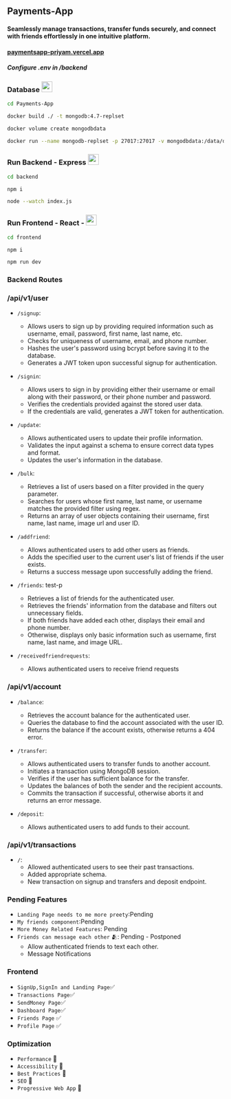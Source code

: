 ## Payments-App 

#### Seamlessly manage transactions, transfer funds securely, and connect with friends effortlessly in one intuitive platform.

#### [paymentsapp-priyam.vercel.app](https://paymentsapp-priyam.vercel.app)

##### Configure .env in /backend

### Database <img height="25" src="https://user-images.githubusercontent.com/25181517/117207330-263ba280-adf4-11eb-9b97-0ac5b40bc3be.png">

```bash
cd Payments-App

docker build ./ -t mongodb:4.7-replset

docker volume create mongodbdata

docker run --name mongodb-replset -p 27017:27017 -v mongodbdata:/data/db -d mongodb:4.7-replset
```

### Run Backend - Express <img height="25" src="https://user-images.githubusercontent.com/25181517/183859966-a3462d8d-1bc7-4880-b353-e2cbed900ed6.png">

```bash
cd backend

npm i 

node --watch index.js
```

### Run Frontend - React -  <img height="25" src="https://user-images.githubusercontent.com/25181517/183897015-94a058a6-b86e-4e42-a37f-bf92061753e5.png">

```bash
cd frontend

npm i

npm run dev
```

### Backend Routes

### /api/v1/user

- `/signup`:
    - Allows users to sign up by providing required information such as username, email, password, first name, last name, etc.
    - Checks for uniqueness of username, email, and phone number.
    - Hashes the user's password using bcrypt before saving it to the database.
    - Generates a JWT token upon successful signup for authentication.

- `/signin`:
    - Allows users to sign in by providing either their username or email along with their password, or their phone number and password.
    - Verifies the credentials provided against the stored user data.
    - If the credentials are valid, generates a JWT token for authentication.

- `/update`:
    - Allows authenticated users to update their profile information.
    - Validates the input against a schema to ensure correct data types and format.
    - Updates the user's information in the database.

- `/bulk`:
    - Retrieves a list of users based on a filter provided in the query parameter.
    - Searches for users whose first name, last name, or username matches the provided filter using regex.
    - Returns an array of user objects containing their username, first name, last name, image url and user ID.

- `/addfriend`:
    - Allows authenticated users to add other users as friends.
    - Adds the specified user to the current user's list of friends if the user exists.
    - Returns a success message upon successfully adding the friend.

- `/friends`: test-p
    - Retrieves a list of friends for the authenticated user.
    - Retrieves the friends' information from the database and filters out unnecessary fields.
    - If both friends have added each other, displays their email and phone number.
    - Otherwise, displays only basic information such as username, first name, last name, and image URL.

- `/receivedfriendrequests`:
    - Allows authenticated users to receive friend requests


### /api/v1/account 

- `/balance`:
    - Retrieves the account balance for the authenticated user.
    - Queries the database to find the account associated with the user ID.
    - Returns the balance if the account exists, otherwise returns a 404 error.

- `/transfer`:
    - Allows authenticated users to transfer funds to another account.
    - Initiates a transaction using MongoDB session.
    - Verifies if the user has sufficient balance for the transfer.
    - Updates the balances of both the sender and the recipient accounts.
    - Commits the transaction if successful, otherwise aborts it and returns an error message.

- `/deposit`: 
    - Allows authenticated users to add funds to their account.

### /api/v1/transactions

- `/`: 
    - Allowed authenticated users to see their past transactions.
    - Added appropriate schema.
    - New transaction on signup and transfers and deposit endpoint.



### Pending Features 
- `Landing Page needs to me more preety`:Pending
- `My friends component`:Pending
- `More Money Related Features`: Pending
- `Friends can message each other` 🫂: Pending - Postponed
    - Allow authenticated friends to text each other.
    - Message Notifications


### Frontend
- `SignUp,SignIn and Landing Page`✅
- `Transactions Page`✅
- `SendMoney Page`✅
- `Dashboard Page`✅
- `Friends Page` ✅
- `Profile Page` ✅

### Optimization 

- `Performance` 💯
- `Accessibility` 💯
- `Best Practices` 💯
- `SEO` 💯
- `Progressive Web App` 💯